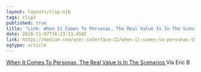 ```yaml
---
layout: layouts/clip.njk 
tags: clips 
published: true 
title: "Link: When It Comes To Personas, The Real Value Is In The Scenarios" 
date: 2018-11-07T16:23:13.410Z 
link: https://medium.com/user-interface-22/when-it-comes-to-personas-the-real-value-is-in-the-scenarios-4405722dd55c 
ogtype: article 
---
```

[ When It Comes To Personas, The Real Value Is In The Scenarios ]( https://medium.com/user-interface-22/when-it-comes-to-personas-the-real-value-is-in-the-scenarios-4405722dd55c ) 
Via Eric B
